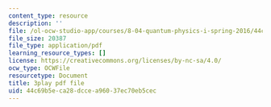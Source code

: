 ```yaml
---
content_type: resource
description: ''
file: /ol-ocw-studio-app/courses/8-04-quantum-physics-i-spring-2016/44c69b5eca28dccea96037ec70eb5cec_3Cij8HYKXOk.pdf
file_size: 20387
file_type: application/pdf
learning_resource_types: []
license: https://creativecommons.org/licenses/by-nc-sa/4.0/
ocw_type: OCWFile
resourcetype: Document
title: 3play pdf file
uid: 44c69b5e-ca28-dcce-a960-37ec70eb5cec
---
```

